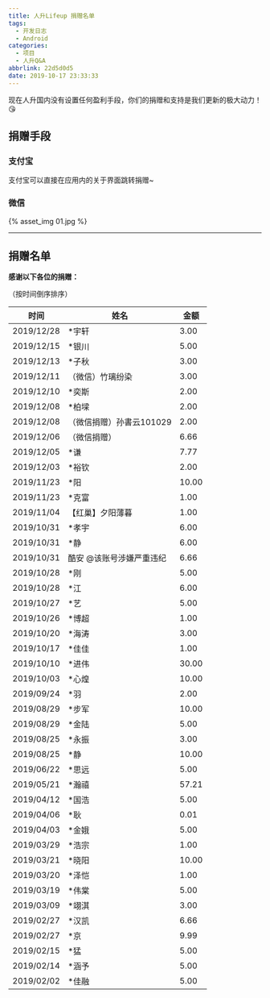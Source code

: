 ```yaml
---
title: 人升Lifeup 捐赠名单
tags:
  - 开发日志
  - Android
categories:
  - 项目
  - 人升Q&A
abbrlink: 22d5d0d5
date: 2019-10-17 23:33:33
---
```


现在人升国内没有设置任何盈利手段，你们的捐赠和支持是我们更新的极大动力！😘

## 捐赠手段

### 支付宝

支付宝可以直接在应用内的关于界面跳转捐赠~

### 微信

 {% asset_img 01.jpg %}

---

## 捐赠名单

**感谢以下各位的捐赠：**

（按时间倒序排序）

| 时间       | 姓名                     | 金额  |
| ---------- | ------------------------ | ----- |
| 2019/12/28 | *宇轩                    | 3.00  |
| 2019/12/15 | *银川                    | 5.00  |
| 2019/12/13 | *子秋                    | 3.00  |
| 2019/12/11 | （微信）竹璃纷染         | 3.00  |
| 2019/12/10 | *奕斯                    | 2.00  |
| 2019/12/08 | *柏墚                    | 2.00  |
| 2019/12/08 | （微信捐赠）孙書云101029 | 2.00  |
| 2019/12/06 | （微信捐赠）             | 6.66  |
| 2019/12/05 | *谦                      | 7.77  |
| 2019/12/03 | *裕钦                    | 2.00  |
| 2019/11/23 | *阳                      | 10.00 |
| 2019/11/23 | *克富                    | 1.00  |
| 2019/11/04 | 【红巢】夕阳薄暮         | 1.00  |
| 2019/10/31 | *孝宇                    | 6.00  |
| 2019/10/31 | *静                      | 6.00  |
| 2019/10/31 | 酷安 @该账号涉嫌严重违纪 | 6.66  |
| 2019/10/28 | *刚                      | 5.00  |
| 2019/10/28 | *江                      | 6.00  |
| 2019/10/27 | *艺                      | 5.00  |
| 2019/10/26 | *博超                    | 1.00  |
| 2019/10/20 | *海涛                    | 3.00  |
| 2019/10/17 | *佳佳                    | 1.00  |
| 2019/10/10 | *进伟                    | 30.00 |
| 2019/10/03 | *心煌                    | 10.00 |
| 2019/09/24 | *羽                      | 2.00  |
| 2019/08/29 | *步军                    | 10.00 |
| 2019/08/29 | *金陆                    | 5.00  |
| 2019/08/25 | *永振                    | 3.00  |
| 2019/08/25 | *静                      | 10.00 |
| 2019/06/22 | *思远                    | 5.00  |
| 2019/05/21 | *瀚禧                    | 57.21 |
| 2019/04/12 | *国浩                    | 5.00  |
| 2019/04/06 | *耿                      | 0.01  |
| 2019/04/03 | *金娥                    | 5.00  |
| 2019/03/29 | *浩宗                    | 1.00  |
| 2019/03/21 | *晓阳                    | 10.00 |
| 2019/03/20 | *泽恺                    | 1.00  |
| 2019/03/19 | *伟棠                    | 5.00  |
| 2019/03/09 | *翊淇                    | 3.00  |
| 2019/02/27 | *汉凯                    | 6.66  |
| 2019/02/27 | *京                      | 9.99  |
| 2019/02/15 | *猛                      | 5.00  |
| 2019/02/14 | *涵予                    | 5.00  |
| 2019/02/02 | *佳融                    | 5.00  |

